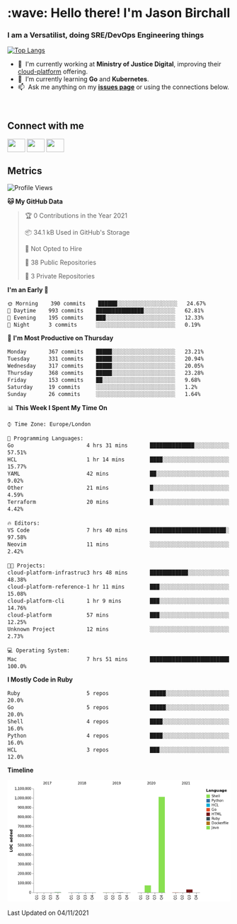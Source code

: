 <h1 align="left" id="jason-title">:wave: Hello there! I'm Jason Birchall</h1>
<h3 align="left">I am a Versatilist, doing SRE/DevOps Engineering things</h3>

[![Top Langs](https://github-readme-stats.vercel.app/api?username=jasonBirchall&show_icons=true&count_private=true&include_all_commits=true&theme=gruvbox)](https://github.com/anuraghazra/github-readme-stats)

- :office: &nbsp;I'm currently working at **Ministry of Justice Digital**, improving their [cloud-platform](https://github.com/ministryofjustice/cloud-platform) offering.
- :seedling: &nbsp;I’m currently learning **Go** and **Kubernetes**.
- :mailbox: &nbsp;Ask me anything on my **[issues page]** or using the connections below.


<br>

<h2>Connect with me</h2>
<p>
<a href="https://twitter.com/jsonBirchall" target="blank"><img align="center" src="https://cdn.jsdelivr.net/npm/simple-icons@3.0.1/icons/twitter.svg" alt="" height="30" width="40" /></a>
<a href="https://keybase.io/json0" target="blank"><img align="center" src="https://cdn.jsdelivr.net/npm/simple-icons@3.0.1/icons/keybase.svg" alt="" height="30" width="40" /></a>
<a href="https://www.reddit.com/user/kakorate" target="blank"><img align="center" src="https://cdn.jsdelivr.net/npm/simple-icons@3.0.1/icons/reddit.svg" alt="" height="30" width="40" /></a>
</p>

<h2>Metrics</h2>

<!--START_SECTION:waka-->
![Profile Views](http://img.shields.io/badge/Profile%20Views-4-blue)

**🐱 My GitHub Data** 

> 🏆 0 Contributions in the Year 2021
 > 
> 📦 34.1 kB Used in GitHub's Storage 
 > 
> 🚫 Not Opted to Hire
 > 
> 📜 38 Public Repositories 
 > 
> 🔑 3 Private Repositories  
 > 
**I'm an Early 🐤** 

```text
🌞 Morning    390 commits    ██████░░░░░░░░░░░░░░░░░░░   24.67% 
🌆 Daytime    993 commits    ███████████████░░░░░░░░░░   62.81% 
🌃 Evening    195 commits    ███░░░░░░░░░░░░░░░░░░░░░░   12.33% 
🌙 Night      3 commits      ░░░░░░░░░░░░░░░░░░░░░░░░░   0.19%

```
📅 **I'm Most Productive on Thursday** 

```text
Monday       367 commits    █████░░░░░░░░░░░░░░░░░░░░   23.21% 
Tuesday      331 commits    █████░░░░░░░░░░░░░░░░░░░░   20.94% 
Wednesday    317 commits    █████░░░░░░░░░░░░░░░░░░░░   20.05% 
Thursday     368 commits    █████░░░░░░░░░░░░░░░░░░░░   23.28% 
Friday       153 commits    ██░░░░░░░░░░░░░░░░░░░░░░░   9.68% 
Saturday     19 commits     ░░░░░░░░░░░░░░░░░░░░░░░░░   1.2% 
Sunday       26 commits     ░░░░░░░░░░░░░░░░░░░░░░░░░   1.64%

```


📊 **This Week I Spent My Time On** 

```text
⌚︎ Time Zone: Europe/London

💬 Programming Languages: 
Go                       4 hrs 31 mins       ██████████████░░░░░░░░░░░   57.51% 
HCL                      1 hr 14 mins        ████░░░░░░░░░░░░░░░░░░░░░   15.77% 
YAML                     42 mins             ██░░░░░░░░░░░░░░░░░░░░░░░   9.02% 
Other                    21 mins             █░░░░░░░░░░░░░░░░░░░░░░░░   4.59% 
Terraform                20 mins             █░░░░░░░░░░░░░░░░░░░░░░░░   4.42%

🔥 Editors: 
VS Code                  7 hrs 40 mins       ████████████████████████░   97.58% 
Neovim                   11 mins             ░░░░░░░░░░░░░░░░░░░░░░░░░   2.42%

🐱‍💻 Projects: 
cloud-platform-infrastruc3 hrs 48 mins       ████████████░░░░░░░░░░░░░   48.38% 
cloud-platform-reference-1 hr 11 mins        ███░░░░░░░░░░░░░░░░░░░░░░   15.08% 
cloud-platform-cli       1 hr 9 mins         ███░░░░░░░░░░░░░░░░░░░░░░   14.76% 
cloud-platform           57 mins             ███░░░░░░░░░░░░░░░░░░░░░░   12.25% 
Unknown Project          12 mins             ░░░░░░░░░░░░░░░░░░░░░░░░░   2.73%

💻 Operating System: 
Mac                      7 hrs 51 mins       █████████████████████████   100.0%

```

**I Mostly Code in Ruby** 

```text
Ruby                     5 repos             █████░░░░░░░░░░░░░░░░░░░░   20.0% 
Go                       5 repos             █████░░░░░░░░░░░░░░░░░░░░   20.0% 
Shell                    4 repos             ████░░░░░░░░░░░░░░░░░░░░░   16.0% 
Python                   4 repos             ████░░░░░░░░░░░░░░░░░░░░░   16.0% 
HCL                      3 repos             ███░░░░░░░░░░░░░░░░░░░░░░   12.0%

```


**Timeline**

![Chart not found](https://raw.githubusercontent.com/jasonBirchall/jasonBirchall/main/charts/bar_graph.png) 


 Last Updated on 04/11/2021
<!--END_SECTION:waka-->

<!-- links -->

[issues page]: https://github.com/jasonBirchall/jasonBirchall/issues "jasonBirchall/issues"
